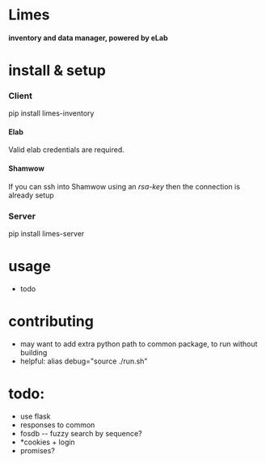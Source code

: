 # Limes
#### inventory and data manager, powered by eLab

# install & setup
### Client
pip install limes-inventory
#### Elab
Valid elab credentials are required.
#### Shamwow
If you can ssh into Shamwow using an *rsa-key* then the connection is already setup

### Server
pip install limes-server

# usage
- todo

# contributing
- may want to add extra python path to common package, to run without building
- helpful: alias debug="source ./run.sh"
# todo:
- use flask
- responses to common
- fosdb -- fuzzy search by sequence?
- \*cookies + login
- promises?